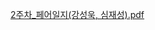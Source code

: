 [2주차_페어일지(강성욱, 심재성).pdf](https://github.com/sejongsmarcle/2023_Summer_Makers_Day/files/12159063/2._.pdf)
